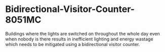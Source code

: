 # Bidirectional-Visitor-Counter-8051MC
Buildings where the lights are switched on throughout the whole day even when nobody is there results in inefficient lighting and energy wastage which needs to be mitigated using a bidirectional visitor counter.  
